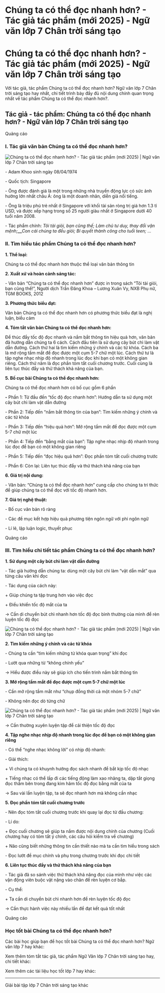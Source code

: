 # Chúng ta có thể đọc nhanh hơn? - Tác giả tác phẩm (mới 2025) - Ngữ văn lớp 7 Chân trời sáng tạo

# Chúng ta có thể đọc nhanh hơn? - Tác giả tác phẩm (mới 2025) - Ngữ văn lớp 7 Chân trời sáng tạo

Với tác giả, tác phẩm Chúng ta có thể đọc nhanh hơn? Ngữ văn lớp 7 Chân trời sáng tạo hay nhất, chi tiết trình bày đầy đủ nội dung chính quan trọng nhất về tác phẩm Chúng ta có thể đọc nhanh hơn?.

## Tác giả - tác phẩm: Chúng ta có thể đọc nhanh hơn? - Ngữ văn lớp 7 Chân trời sáng tạo

Quảng cáo

### **I. Tác giả văn bản Chúng ta có thể đọc nhanh hơn?**

![Chúng ta có thể đọc nhanh hơn? - Tác giả tác phẩm \(mới 2025\) | Ngữ văn lớp 7 Chân trời sáng tạo](https://vietjack.com/soan-van-lop-7-ct/images/tac-gia-tac-pham-chung-ta-co-the-doc-nhanh-hon.PNG)

\- Adam Khoo sinh ngày 08/04/1974 

\- Quốc tịch: Singapore

\- Ông được đánh giá là một trong những nhà truyền động lực có sức ảnh hưởng lớn nhất châu Á: ông là một doanh nhân, diễn giả nổi tiếng.

\- Ông là triệu phú trẻ nhất ở Singapore với khối tài sản ròng trị giá hơn 1.3 tỉ USD, và được xếp hạng trong số 25 người giàu nhất ở Singapore dưới 40 tuổi năm 2008.

\- Tác phẩm chính: _Tôi tài giỏi, bạn cũng thế; Làm chủ tư duy, thay đổi vận mệnh;_**__**_Con cái chúng ta đều giỏi; Bí quyết thành công cho tuổi teen;_ …

### **II. Tìm hiểu tác phẩm Chúng ta có thể đọc nhanh hơn?**

**1\. Thể loại:**

Chúng ta có thể đọc nhanh hơn thuộc thể loại văn bản thông tin

**2\. Xuất xứ và hoàn cảnh sáng tác:**

\- Văn bản “Chúng ta có thể đọc nhanh hơn” được in trong sách “Tôi tài giỏi, bạn cũng thế!”, Người dịch Trần Đăng Khoa – Lương Xuân Vy, NXB Phụ nữ, TGM BOOKS, 2012 

**3\. Phương thức biểu đạt:**

Văn bản Chúng ta có thể đọc nhanh hơn có phương thức biểu đạt là nghị luận, biểu cảm

**4\. Tóm tắt văn bản Chúng ta có thể đọc nhanh hơn:**

Để thúc đẩy tốc độ đọc nhanh và nắm bắt thông tin hiệu quả hơn, văn bản đã hướng dẫn chúng ta 6 cách. Cách đầu tiên là sử dụng cây bút chì làm vật dẫn đường. Cách thứ hai là tìm kiếm những ý chính và các từ khóa. Cách ba là mở rộng tầm mắt để đọc được một cụm 5-7 chữ một lúc. Cách thứ tư là tập nghe nhạc nhịp độ nhanh trong lúc đọc khi bạn có một không gian riêng. Cách thứ năm là đọc phần tóm tắt cuối chương trước. Cuối cùng là liên tục thúc đẩy và thử thách khả năng của bạn.

**5\. Bố cục bài Chúng ta có thể đọc nhanh hơn:**

Chúng ta có thể đọc nhanh hơn có bố cục gồm 6 phần 

**-** Phần 1: Từ đầu đến “tốc độ đọc nhanh hơn”: Hướng dẫn ta sử dụng một cây bút chì làm vật dẫn đường

\- Phần 2: Tiếp đến “nắm bắt thông tin của bạn”: Tìm kiếm những ý chính và các từ khóa

\- Phần 3: Tiếp đến “hiệu quả hơn”: Mở rộng tầm mắt để đọc được một cụm 5-7 chữ một lúc

\- Phần 4: Tiếp đến “bằng mắt của bạn”: Tập nghe nhạc nhịp độ nhanh trong lúc đọc để bạn có một không gian riêng

\- Phần 5: Tiếp đến “đọc hiệu quả hơn”: Đọc phần tóm tắt cuối chương trước

\- Phần 6: Còn lại: Liên tục thúc đẩy và thử thách khả năng của bạn

**6\. Giá trị nội dung:**

\- Văn bản: “Chúng ta có thể đọc nhanh hơn” cung cấp cho chúng ta tri thức để giúp chúng ta có thể đọc với tốc độ nhanh hơn.

**7\. Giá trị nghệ thuật:**

\- Bố cục văn bản rõ ràng

\- Các đề mục kết hợp hiệu quả phương tiện ngôn ngữ với phi ngôn ngữ

\- Lí lẽ, lập luận logic, thuyết phục

Quảng cáo

### **III. Tìm hiểu chi tiết tác phẩm Chúng ta có thể đọc nhanh hơn?**

**1\. Sử dụng một cây bút chì làm vật dẫn đường**

\- Tác giả hướng dẫn chúng ta: dùng một cây bút chì làm “vật dẫn mắt” qua từng câu văn khi đọc

\- Tác dụng của cách này: 

\+ Giúp chúng ta tập trung hơn vào việc đọc

\+ Điều khiển tốc độ mắt của ta

→ Cần di chuyển bút chì nhanh hơn tốc độ đọc bình thường của mình để rèn luyện tốc độ đọc

![Chúng ta có thể đọc nhanh hơn? - Tác giả tác phẩm \(mới 2025\) | Ngữ văn lớp 7 Chân trời sáng tạo](https://vietjack.com/soan-van-lop-7-ct/images/tac-gia-tac-pham-chung-ta-co-the-doc-nhanh-hon-1.PNG)

**2\. Tìm kiếm những ý chính và các từ khóa**

\- Chúng ta cần “tìm kiếm những từ khóa quan trọng” khi đọc

\- Lướt qua những từ “không chính yếu”

→ Hiểu được điều này sẽ giúp ích cho tiến trình nắm bắt thông tin

**3\. Mở rộng tầm mắt để đọc được một cụm 5-7 chữ một lúc**

\- Cần mở rộng tầm mắt như “chụp đồng thời cả một nhóm 5-7 chữ”

\- Không nên đọc dò từng chữ

![Chúng ta có thể đọc nhanh hơn? - Tác giả tác phẩm \(mới 2025\) | Ngữ văn lớp 7 Chân trời sáng tạo](https://vietjack.com/soan-van-lop-7-ct/images/tac-gia-tac-pham-chung-ta-co-the-doc-nhanh-hon-2.PNG)

→ Cần thường xuyên luyện tập để cải thiện tốc độ đọc

**4\. Tập nghe nhạc nhịp độ nhanh trong lúc đọc để bạn có một không gian riêng**

\- Có thể “nghe nhạc không lời” có nhịp độ nhanh:

\- Giải thích:

\+ Vì chúng ta có khuynh hướng đọc sách nhanh để bắt kịp tốc độ nhạc 

\+ Tiếng nhạc có thể lấp đi các tiếng động làm xao nhãng ta, dập tắt giọng đọc thầm bên trong đang kìm hãm tốc độ đọc bằng mắt của ta

→ Sau vài lần luyện tập, ta sẽ đọc nhanh hơn mà không cần nhạc

**5\. Đọc phần tóm tắt cuối chương trước**

\- Nên đọc tóm tắt cuối chương trước khi quay lại đọc từ đầu chương:

\- Lí do:

\+ Đọc cuối chương sẽ giúp ta nắm được nội dung chính của chương (Cuối chương hay có tóm tắt ý chính, các câu hỏi kiểm tra về chương)

\+ Não cũng biết những thông tin cần thiết nào mà ta cần tìm hiểu trong sách

\- Đọc lướt đề mục chính và phụ trong chương trước khi đọc chi tiết

**6\. Liên tục thúc đẩy và thử thách khả năng của bạn**

\- Tác giả đã so sánh việc thử thách khả năng đọc của mình như việc các vận động viên buộc vật nặng vào chân để rèn luyện cơ bắp.

\- Cụ thể:

\+ Ta cần di chuyển bút chì nhanh hơn để rèn luyện tốc độ đọc

→ Cần thực hành việc này nhiều lần để đạt kết quả tốt nhất

Quảng cáo

### **Học tốt bài Chúng ta có thể đọc nhanh hơn?**

Các bài học giúp bạn để học tốt bài Chúng ta có thể đọc nhanh hơn? Ngữ văn lớp 7 hay khác:

Xem thêm tóm tắt tác giả, tác phẩm Ngữ Văn lớp 7 Chân trời sáng tạo hay, chi tiết khác:

Xem thêm các tài liệu học tốt lớp 7 hay khác:

* * *

Giải bài tập lớp 7 Chân trời sáng tạo khác
